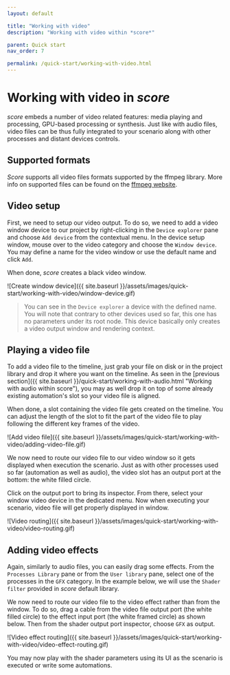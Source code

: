 ```yaml
---
layout: default

title: "Working with video"
description: "Working with video within *score*"

parent: Quick start
nav_order: 7

permalink: /quick-start/working-with-video.html
---
```

# Working with video in *score*

*score* embeds a number of video related features: media playing and processing, GPU-based processing or synthesis. Just like with audio files, video files can be thus fully integrated to your scenario along with other processes and distant devices controls.

## Supported formats

*Score* supports all video files formats supported by the ffmpeg library. More info on supported files can be found on the [ffmpeg website](https://www.ffmpeg.org/general.html#Video-Codecs).

## Video setup

First, we need to setup our video output. To do so, we need to add a video window device to our project by right-clicking in the `Device explorer` pane and choose `Add device` from the contextual menu. In the device setup window, mouse over to the video category and choose the `Window device`. You may define a name for the video window or use the default name and click `Add`.

When done, *score* creates a black video window.

![Create window device]({{ site.baseurl }}/assets/images/quick-start/working-with-video/window-device.gif)


> You can see in the `Device explorer` a device with the defined name. You will note that contrary to other devices used so far, this one has no parameters under its root node. This device basically only creates a video output window and rendering context.

## Playing a video file

To add a video file to the timeline, just grab your file on disk or in the project library and drop it where you want on the timeline. As seen in the [previous section]({{ site.baseurl }}/quick-start/working-with-audio.html "Working with audio within score"), you may as well drop it on top of some already existing automation's slot so your video file is aligned.

When done, a slot containing the video file gets created on the timeline. You can adjust the length of the slot to fit the part of the video file to play following the different key frames of the video.

![Add video file]({{ site.baseurl }}/assets/images/quick-start/working-with-video/adding-video-file.gif)

We now need to route our video file to our video window so it gets displayed when execution the scenario. Just as with other processes used so far (automation as well as audio), the video slot has an output port at the bottom: the white filled circle.

Click on the output port to bring its inspector. From there, select your window video device in the dedicated menu. Now when executing your scenario, video file will get properly displayed in window.

![Video routing]({{ site.baseurl }}/assets/images/quick-start/working-with-video/video-routing.gif)

## Adding video effects

Again, similarly to audio files, you can easily drag some effects. From the `Processes Library` pane or from the `User library` pane, select one of the processes in the `GFX` category. In the example below, we will use the `Shader filter` provided in *score* default library.

We now need to route our video file to the video effect rather than from the window. To do so, drag a cable from the video file output port (the white filled circle) to the effect input port (the white framed circle) as shown below. Then from the shader output port inspector, choose `GFX` as output.

![Video effect routing]({{ site.baseurl }}/assets/images/quick-start/working-with-video/video-effect-routing.gif)

You may now play with the shader parameters using its UI as the scenario is executed or write some automations.

